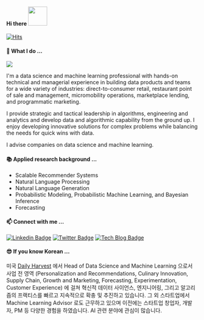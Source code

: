 #### Hi there <img src="https://media.giphy.com/media/PhE9yZiXP0tGgK3vcP/giphy.gif" width="50">

[![Hits](https://hits.seeyoufarm.com/api/count/incr/badge.svg?url=https%3A%2F%2Fgithub.com%2Fstathwang)](https://hits.seeyoufarm.com)

#### 🔭 What I do ...

<p align="left">
<img src="https://readme-typing-svg.herokuapp.com?font=monospace&color=00ffd2&size=25&center=true&vCenter=true&lines=Data+Science;Machine+Learning+and+AI;Software+Engineering">
</p>

I'm a data science and machine learning professional with hands-on technical and managerial experience in building data products and teams for a wide variety of industries: direct-to-consumer retail, restaurant point of sale and management, micromobility operations, marketplace lending, and programmatic marketing.

I provide strategic and tactical leadership in algorithms, engineering and analytics and develop data and algorithmic capability from the ground up. I enjoy developing innovative solutions for complex problems while balancing the needs for quick wins with data.

I advise companies on data science and machine learning.

#### 📚 Applied research background ...

* Scalable Recommender Systems
* Natural Language Processing
* Natural Language Generation
* Probabilistic Modeling, Probabilistic Machine Learning, and Bayesian Inference
* Forecasting

#### 📫 Connect with me ...

[![Linkedin Badge](https://img.shields.io/badge/LinkedIn-0077B5?style=for-the-badge&logo=linkedin&logoColor=white)](https://www.linkedin.com/in/seonghwang/)
[![Twitter Badge](https://img.shields.io/badge/Twitter-1DA1F2?style=for-the-badge&logo=twitter&logoColor=white)](https://twitter.com/superhugehwang)
[![Tech Blog Badge](http://img.shields.io/badge/-Tech%20blog-black?style=for-the-badge&logo=github&logoColor=white)](https://stathwang.github.io/)

#### 😎 If you know Korean ...

미국 [Daily Harvest](https://www.daily-harvest.com) 에서 Head of Data Science and Machine Learning 으로서 사업 전 영역 (Personalization and Recommendations, Culinary Innovation, Supply Chain, Growth and Marketing, Forecasting, Experimentation, Customer Experience) 에 걸쳐 혁신적 데이터 사이언스, 엔지니어링, 그리고 알고리즘의 프랙티스를 빠르고 지속적으로 확충 및 추진하고 있습니다. 그 외 스타트업에서 Machine Learning Advisor 로도 근무하고 있으며 이전에는 스타트업 창업자, 개발자, PM 등 다양한 경험을 하였습니다. AI 관련 분야에 관심이 많습니다.


<!--
**stathwang/stathwang** is a ✨ _special_ ✨ repository because its `README.md` (this file) appears on your GitHub profile.

Here are some ideas to get you started:

- 🔭 I’m currently working on ...
- 🌱 I’m currently learning ...
- 👯 I’m looking to collaborate on ...
- 🤔 I’m looking for help with ...
- 💬 Ask me about ...
- 📫 How to reach me: ...
- 😄 Pronouns: ...
- ⚡ Fun fact: ...
-->
